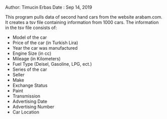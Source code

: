 Author: Timucin Erbas
Date  : Sep 14, 2019

This program pulls data of second hand cars from the website arabam.com.
It creates a tsv file containing information from 1000 cars.
The information in the tsv file consists of: 

- Model of the car
- Price of the car (in Turkish Lira)
- Year the car was manufactured
- Engine Size (in cc)
- Mileage (in Kilometers)
- Fuel Type (Deisel, Gasoline, LPG, ect.)
- Series of the car
- Seller
- Make
- Exchange Status
- Paint
- Transmission
- Advertising Date
- Advertising Number
- Car Location


